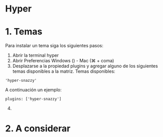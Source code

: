 <h1>Hyper</h1>

# 1. Temas
Para instalar un tema siga los siguientes pasos:
1. Abrir la terminal hyper
2. Abrir Preferencias
Windows () - Mac (⌘ + coma)
3. Desplazarse a la propiedad plugins y agregar alguno de los siguientes temas disponibles a la matriz.
Temas disponibles: 
```
'hyper-snazzy'
```
A continuación un ejemplo:
```
plugins: ['hyper-snazzy']
```
4. 

# 2. A considerar
